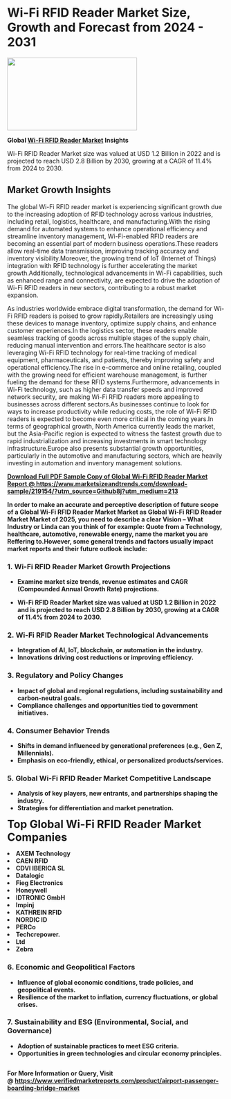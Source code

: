 <H1>Wi-Fi RFID Reader Market Size, Growth and Forecast from 2024 - 2031</H1><img class="aligncenter size-medium wp-image-584254" src="https://thirdeyenews.in/wp-content/uploads/2024/09/Global-Market-Research-300x168.jpeg" alt="" width="300" height="168" /><p><strong>Global&nbsp;<a href="https://www.marketsizeandtrends.com/download-sample/219154/?utm_source=Github8j?utm_medium=213">Wi-Fi RFID Reader Market</a> Insights</strong></p><p>Wi-Fi RFID Reader Market size was valued at USD 1.2 Billion in 2022 and is projected to reach USD 2.8 Billion by 2030, growing at a CAGR of 11.4% from 2024 to 2030.</p><p><h2>Market Growth Insights</h2> <p>The global Wi-Fi RFID reader market is experiencing significant growth due to the increasing adoption of RFID technology across various industries, including retail, logistics, healthcare, and manufacturing.With the rising demand for automated systems to enhance operational efficiency and streamline inventory management, Wi-Fi-enabled RFID readers are becoming an essential part of modern business operations.These readers allow real-time data transmission, improving tracking accuracy and inventory visibility.Moreover, the growing trend of IoT (Internet of Things) integration with RFID technology is further accelerating the market growth.Additionally, technological advancements in Wi-Fi capabilities, such as enhanced range and connectivity, are expected to drive the adoption of Wi-Fi RFID readers in new sectors, contributing to a robust market expansion.<br><strong><a href="#"></a></strong></p> <p>As industries worldwide embrace digital transformation, the demand for Wi-Fi RFID readers is poised to grow rapidly.Retailers are increasingly using these devices to manage inventory, optimize supply chains, and enhance customer experiences.In the logistics sector, these readers enable seamless tracking of goods across multiple stages of the supply chain, reducing manual intervention and errors.The healthcare sector is also leveraging Wi-Fi RFID technology for real-time tracking of medical equipment, pharmaceuticals, and patients, thereby improving safety and operational efficiency.The rise in e-commerce and online retailing, coupled with the growing need for efficient warehouse management, is further fueling the demand for these RFID systems.Furthermore, advancements in Wi-Fi technology, such as higher data transfer speeds and improved network security, are making Wi-Fi RFID readers more appealing to businesses across different sectors.As businesses continue to look for ways to increase productivity while reducing costs, the role of Wi-Fi RFID readers is expected to become even more critical in the coming years.In terms of geographical growth, North America currently leads the market, but the Asia-Pacific region is expected to witness the fastest growth due to rapid industrialization and increasing investments in smart technology infrastructure.Europe also presents substantial growth opportunities, particularly in the automotive and manufacturing sectors, which are heavily investing in automation and inventory management solutions.<p><strong><a href="#"></p><p><span class=""><strong>Download Full PDF Sample Copy of Global Wi-Fi RFID Reader Market Report</strong> @ <a href="https://www.marketsizeandtrends.com/download-sample/219154/?utm_source=Github8j?utm_medium=213" target="_blank">https://www.marketsizeandtrends.com/download-sample/219154/?utm_source=Github8j?utm_medium=213</a></span></p><p>In order to make an accurate and perceptive description of future scope of a Global&nbsp;Wi-Fi RFID Reader Market Market as Global&nbsp;Wi-Fi RFID Reader Market Market of 2025, you need to describe a clear Vision &ndash; What Industry or Linda can you think of for example: Quote from a Technology, healthcare, automotive, renewable energy, name the market you are Reffering to.However, some general trends and factors usually impact market reports and their future outlook include:</p><h3>1.&nbsp;<strong>Wi-Fi RFID Reader Market Growth Projections</strong></h3><ul><li>Examine market size trends, revenue estimates and CAGR (Compounded Annual Growth Rate) projections.</li><li><p>Wi-Fi RFID Reader Market size was valued at USD 1.2 Billion in 2022 and is projected to reach USD 2.8 Billion by 2030, growing at a CAGR of 11.4% from 2024 to 2030.</p></li></ul><h3>2.&nbsp;<strong>Wi-Fi RFID Reader Market Technological Advancements</strong></h3><ul><li>Integration of AI, IoT, blockchain, or automation in the industry.</li><li>Innovations driving cost reductions or improving efficiency.</li></ul><h3>3.&nbsp;<strong>Regulatory and Policy Changes</strong></h3><ul><li>Impact of global and regional regulations, including sustainability and carbon-neutral goals.</li><li>Compliance challenges and opportunities tied to government initiatives.</li></ul><h3>4.&nbsp;<strong>Consumer Behavior Trends</strong></h3><ul><li>Shifts in demand influenced by generational preferences (e.g., Gen Z, Millennials).</li><li>Emphasis on eco-friendly, ethical, or personalized products/services.</li></ul><h3>5.&nbsp;<strong>Global Wi-Fi RFID Reader Market Competitive Landscape</strong></h3><ul><li>Analysis of key players, new entrants, and partnerships shaping the industry.</li><li>Strategies for differentiation and market penetration.</li></ul><p data-pm-slice="1 1 []"><span style="color: inherit; font-family: inherit; font-size: 25px;">Top Global Wi-Fi RFID Reader Market Companies</span></p><div class="" data-test-id=""><p><li>AXEM Technology</li><li> CAEN RFID</li><li> CDVI IBERICA SL</li><li> Datalogic</li><li> Fieg Electronics</li><li> Honeywell</li><li> IDTRONIC GmbH</li><li> Impinj</li><li> KATHREIN RFID</li><li> NORDIC ID</li><li> PERCo</li><li> Techcrepower.</li><li>Ltd</li><li> Zebra</li></p></div><h3>6.&nbsp;<strong>Economic and Geopolitical Factors</strong></h3><ul><li>Influence of global economic conditions, trade policies, and geopolitical events.</li><li>Resilience of the market to inflation, currency fluctuations, or global crises.</li></ul><h3>7.&nbsp;<strong>Sustainability and ESG (Environmental, Social, and Governance)</strong></h3><ul><li>Adoption of sustainable practices to meet ESG criteria.</li><li>Opportunities in green technologies and circular economy principles.</li></ul><h2><strong style="font-size: 14px;">For More Information or Query, Visit @&nbsp;</strong><a style="background-color: #ffffff; font-size: 14px;" href="https://www.marketsizeandtrends.com/report/wi-fi-rfid-reader-market/" target="_blank">https://www.verifiedmarketreports.com/product/airport-passenger-boarding-bridge-market</a></h2>